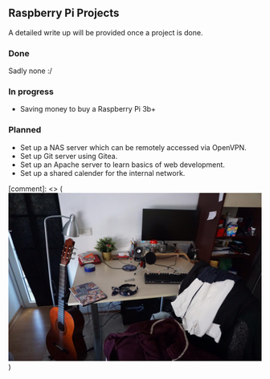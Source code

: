 ## Raspberry Pi Projects
A detailed write up will be provided once a project is done.

### Done
Sadly none :/

### In progress
* Saving money to buy a Raspberry Pi 3b+

### Planned
* Set up a NAS server which can be remotely accessed via OpenVPN.
* Set up Git server using Gitea.
* Set up an Apache server to learn basics of web development.
* Set up a shared calender for the internal network.


[comment]: <> (![Image](img/MainSetup.jpeg))

